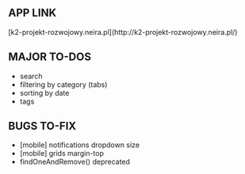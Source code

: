 <h2>APP LINK</h2>
[k2-projekt-rozwojowy.neira.pl](http://k2-projekt-rozwojowy.neira.pl/)
<h2>MAJOR TO-DOS</h2>
<ul>
<li>search</li>
<li>filtering by category (tabs)</li>
<li>sorting by date</li>
<li>tags</li>
</ul>
<h2>BUGS TO-FIX</h2>
<ul>
<li>[mobile] notifications dropdown size</li>
<li>[mobile] grids margin-top</li>
<li>findOneAndRemove() deprecated</li>
</ul> 